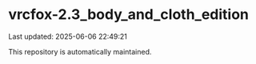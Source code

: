 # vrcfox-2.3_body_and_cloth_edition

Last updated: 2025-06-06 22:49:21

This repository is automatically maintained.
